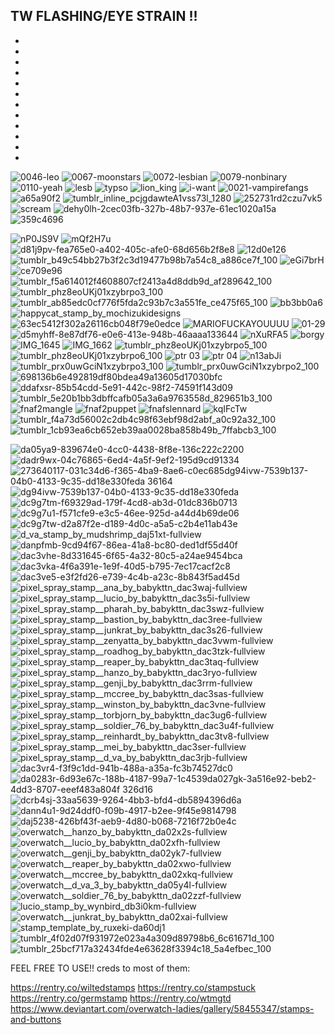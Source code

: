 TW FLASHING/EYE STRAIN !!
-
-
-
-
-
-
-
-
-
-
-
-
-


![0046-leo](https://github.com/kahlopatramybeloved/kahlopatramybeloved/assets/139278654/8bbb9c58-2517-4686-8c53-82e5aad57f92)
![0067-moonstars](https://github.com/kahlopatramybeloved/kahlopatramybeloved/assets/139278654/f205ae6c-dd3b-45c8-a1dd-4ad2479916d1)
![0072-lesbian](https://github.com/kahlopatramybeloved/kahlopatramybeloved/assets/139278654/b182da27-7a09-4aa9-a582-8253c51d5a35)
![0079-nonbinary](https://github.com/kahlopatramybeloved/kahlopatramybeloved/assets/139278654/52571a54-7509-4839-8892-498add09a392)
![0110-yeah](https://github.com/kahlopatramybeloved/kahlopatramybeloved/assets/139278654/3519e1ac-e06b-4d12-a0c7-da67437e2686)
![lesb](https://github.com/kahlopatramybeloved/kahlopatramybeloved/assets/139278654/6e5932ab-a8fa-48fa-9100-04735025eb4e)
![typso](https://github.com/kahlopatramybeloved/kahlopatramybeloved/assets/139278654/906c66f3-363f-4011-9b9b-078ebe89d70a)
![lion_king](https://github.com/kahlopatramybeloved/kahlopatramybeloved/assets/139278654/d90b369b-1b52-4169-84a8-ac7221626734)
![i-want](https://github.com/kahlopatramybeloved/kahlopatramybeloved/assets/139278654/a5fa56b6-d874-452b-bcad-dd6ff99cef38)
![0021-vampirefangs](https://github.com/kahlopatramybeloved/kahlopatramybeloved/assets/139278654/bd52dede-ea07-404d-b55a-639834f5bef1)
![a65a90f2](https://github.com/kahlopatramybeloved/kahlopatramybeloved/assets/139278654/0bfb53e5-f22c-4a67-bbec-f9314c452a33)
![tumblr_inline_pcjgdawteA1vss73l_1280](https://github.com/kahlopatramybeloved/kahlopatramybeloved/assets/139278654/00e73096-624f-48b8-950d-7e6309b458f7)
![252731rd2czu7vk5](https://github.com/kahlopatramybeloved/kahlopatramybeloved/assets/139278654/be3a9010-772d-48f6-923a-a7f11bcdb2f3)
![scream](https://github.com/kahlopatramybeloved/kahlopatramybeloved/assets/139278654/4a8b51a1-7210-41c2-99df-678f2b774cb6)
![dehy0lh-2cec03fb-327b-48b7-937e-61ec1020a15a](https://github.com/kahlopatramybeloved/kahlopatramybeloved/assets/139278654/9611029d-0ade-4120-8177-5b945437e212)
![359c4696](https://github.com/kahlopatramybeloved/kahlopatramybeloved/assets/139278654/78e4e7cd-0a27-47e0-9cee-d0bac021d98f)

![nP0JS9V](https://github.com/splatwenthespider/splatwenthespider/assets/139278654/68156be8-ec14-40be-9388-861f039730e7)
![mQf2H7u](https://github.com/splatwenthespider/splatwenthespider/assets/139278654/95c86c1d-158c-4d1c-a3a6-6e819d576ae3)
![d81j9pv-fea765e0-a402-405c-afe0-68d656b2f8e8](https://github.com/splatwenthespider/splatwenthespider/assets/139278654/f3ed7582-bf8b-42de-9d39-8a52f3eaf0db)
![12d0e126](https://github.com/splatwenthespider/splatwenthespider/assets/139278654/c6bfe05b-5e3a-4702-b76f-b1cfe5883757)
![tumblr_b49c54bb27b3f2c3d19477b98b7a54c8_a886ce7f_100](https://github.com/splatwenthespider/splatwenthespider/assets/139278654/8d08b3e9-f29c-40a0-8df7-d7f394665e23)
![eGi7brH](https://github.com/splatwenthespider/splatwenthespider/assets/139278654/8f57cf4c-5099-43f1-b29c-7767a79ac325)
![ce709e96](https://github.com/splatwenthespider/splatwenthespider/assets/139278654/31bb0a6e-8303-441e-b268-ef5063539c6f)
![tumblr_f5a614012f4608807cf2413a4d8ddb9d_af289642_100](https://github.com/splatwenthespider/splatwenthespider/assets/139278654/22c0e579-da10-46be-b6b1-e95cf5061ff5)
![tumblr_phz8eoUKj01xzybrpo3_100](https://github.com/splatwenthespider/splatwenthespider/assets/139278654/f7c5a016-f0b6-443b-800a-37be92d60026)
![tumblr_ab85edc0cf776f5fda2c93b7c3a551fe_ce475f65_100](https://github.com/splatwenthespider/splatwenthespider/assets/139278654/15b6473c-c9ce-4f6c-b957-a9a58a9164d9)
![bb3bb0a6](https://github.com/splatwenthespider/splatwenthespider/assets/139278654/3435b300-6d8c-4199-9f97-cab8b6f0124c)
![happycat_stamp_by_mochizukidesigns](https://github.com/splatwenthespider/splatwenthespider/assets/139278654/aeb28472-719b-4ae5-ac21-721bc37225b8)
![63ec5412f302a26116cb048f79e0edce](https://github.com/splatwenthespider/splatwenthespider/assets/139278654/fbbb5a6f-b190-4618-af08-075a1105641b)
![MARIOFUCKAYOUUUU](https://github.com/splatwenthespider/splatwenthespider/assets/139278654/5c778a38-71c8-437f-8937-0cf7c882656b)
![01-29](https://github.com/splatwenthespider/splatwenthespider/assets/139278654/ce691eb1-63ad-472f-b1a9-fc6cc58d6efd)
![d5myhff-8e87df76-e0e6-413e-948b-46aaaa133644](https://github.com/splatwenthespider/splatwenthespider/assets/139278654/0f0c97e0-fbfb-46f7-9959-04ba3995c01e)
![nXuRFA5](https://github.com/splatwenthespider/splatwenthespider/assets/139278654/eea7be49-5963-4b17-befa-4783868c8e9e)
![borgy](https://github.com/splatwenthespider/splatwenthespider/assets/139278654/3981f864-a08e-422e-b33c-7870c2083a57)
![IMG_1645](https://github.com/splatwenthespider/splatwenthespider/assets/139278654/18996a2f-8458-4e73-8987-a0db7a515eef)
![IMG_1662](https://github.com/splatwenthespider/splatwenthespider/assets/139278654/c0222592-af33-4d91-bec5-48c67a8f40a4)
![tumblr_phz8eoUKj01xzybrpo5_100](https://github.com/splatwenthespider/splatwenthespider/assets/139278654/25a79c18-3e38-4cda-ad5c-40d4ff6f5d3e)
![tumblr_phz8eoUKj01xzybrpo6_100](https://github.com/splatwenthespider/splatwenthespider/assets/139278654/a950d2ad-6381-4321-bfe0-20bbc88b471c)
![ptr 03](https://github.com/splatwenthespider/splatwenthespider/assets/139278654/a2f6f101-3239-4b71-84f5-426da9d1961f)
![ptr 04](https://github.com/splatwenthespider/splatwenthespider/assets/139278654/f58742b2-5e38-4981-a033-636280ab93e7)
![n13abJi](https://github.com/splatwenthespider/splatwenthespider/assets/139278654/fd3e3d6c-f7fd-4fb9-8a0e-120e78761300)
![tumblr_prx0uwGciN1xzybrpo3_100](https://github.com/splatwenthespider/splatwenthespider/assets/139278654/42886123-abb3-4913-a15e-40ae69a60dd7)
![tumblr_prx0uwGciN1xzybrpo2_100](https://github.com/splatwenthespider/splatwenthespider/assets/139278654/4bbe31b5-0693-4f53-afaf-34d287c039b1)
![698136b6e492819df80bdea49a13605d17030bfc](https://github.com/splatwenthespider/splatwenthespider/assets/139278654/6c379254-25b7-4308-bd21-35c4b07a4a01)
![ddafxsr-85b54cdd-5e91-442c-98f2-74591f143d09](https://github.com/splatwenthespider/splatwenthespider/assets/139278654/97941abe-d8a1-4849-8b24-01b06b6c8887)
![tumblr_5e20b1bb3dbffcafb05a3a6a9763558d_829651b3_100](https://github.com/splatwenthespider/splatwenthespider/assets/139278654/53903a98-9263-41f2-b919-52f294dd3b1c)
![fnaf2mangle](https://github.com/splatwenthespider/splatwenthespider/assets/139278654/f9ae08dc-0220-48a4-889d-19a55f11d845)
![fnaf2puppet](https://github.com/splatwenthespider/splatwenthespider/assets/139278654/a8e321b8-ba06-4670-bf64-ae2184666609)
![fnafslennard](https://github.com/splatwenthespider/splatwenthespider/assets/139278654/e279d371-1611-4a8d-b5c9-dbdb123dd266)
![kqIFcTw](https://github.com/splatwenthespider/splatwenthespider/assets/139278654/e0fa26cc-31f1-41c9-b09a-c726799f08da)
![tumblr_f4a73d56002c2db4c98f63ebf98d2abf_a0c92a32_100](https://github.com/splatwenthespider/splatwenthespider/assets/139278654/e59e55cb-29b9-48b5-88f6-7f8526dd3a84)
![tumblr_1cb93ea6cb652eb39aa0028ba858b49b_7ffabcb3_100](https://github.com/splatwenthespider/splatwenthespider/assets/139278654/f230e7e7-33d7-4015-9be6-b7564f3839c1)

![da05ya9-839674e0-4cc0-4438-8f8e-136c222c2200](https://github.com/splatwenthespider/splatwenthespider/assets/139278654/25e47764-f6a1-4e4d-99eb-9d28cf662ce1)
![dadr9wx-04c76865-6ed4-4a5f-9ef2-195d9cd91334](https://github.com/splatwenthespider/splatwenthespider/assets/139278654/db79b0bf-292c-4ba5-8a58-5074f0e3f68b)
![273640117-031c34d6-f365-4ba9-8ae6-c0ec685![dg94ivw-7539b137-04b0-4133-9c35-dd18e330feda](https://github.com/splatwenthespider/splatwenthespider/assets/139278654/fc01cfe7-9e36-41cd-9902-a12a6c679408)
36164](https://github.com/splatwenthespider/splatwenthespider/assets/139278654/2347d98c-cea8-47c0-8c8b-743a517a6dd5)
![dg94ivw-7539b137-04b0-4133-9c35-dd18e330feda](https://github.com/splatwenthespider/splatwenthespider/assets/139278654/9c26bed1-e0f6-4cdb-b5f4-78f42199fdbc)
![dc9g7tm-f69329ad-179f-4cd8-ab3d-01dc836b0713](https://github.com/splatwenthespider/splatwenthespider/assets/139278654/0c6c65ec-02d3-42d9-becc-282f5d4c87dc)
![dc9g7u1-f571cfe9-e3c5-46ee-925d-a44d4b69de06](https://github.com/splatwenthespider/splatwenthespider/assets/139278654/3712e309-076d-4aa1-91ff-64abf5e5813e)
![dc9g7tw-d2a87f2e-d189-4d0c-a5a5-c2b4e11ab43e](https://github.com/splatwenthespider/splatwenthespider/assets/139278654/51cb6387-3c9a-46e3-b728-6f75b232de21)
![d_va_stamp_by_mudshrimp_daj51xt-fullview](https://github.com/splatwenthespider/splatwenthespider/assets/139278654/8d7d2358-3a4e-4b35-aeda-9f5540e4e14d)
![danpfmb-9cd94f67-86ea-41a8-bc80-ded1df55d40f](https://github.com/splatwenthespider/splatwenthespider/assets/139278654/2c1f0fce-1f0e-4b53-ad8c-79f2eaf05023)
![dac3vhe-8d331645-6f65-4a32-80c5-a24ae9454bca](https://github.com/splatwenthespider/splatwenthespider/assets/139278654/5b83cf39-fd93-4ccb-bc74-0fcaf00c629c)
![dac3vka-4f6a391e-1e9f-40d5-b795-7ec17cacf2c8](https://github.com/splatwenthespider/splatwenthespider/assets/139278654/5a4bc4b0-6c41-4779-942b-06373abdc4bd)
![dac3ve5-e3f2fd26-e739-4c4b-a23c-8b843f5ad45d](https://github.com/splatwenthespider/splatwenthespider/assets/139278654/76cde7e2-cb2d-4157-bc87-2e4a584d2315)
![pixel_spray_stamp__ana_by_babykttn_dac3waj-fullview](https://github.com/splatwenthespider/splatwenthespider/assets/139278654/e278bfdc-385a-4ae3-864c-e7e1bffa5139)
![pixel_spray_stamp__lucio_by_babykttn_dac3s5i-fullview](https://github.com/splatwenthespider/splatwenthespider/assets/139278654/0f86d667-428f-4afa-99cc-0b307f34b284)
![pixel_spray_stamp__pharah_by_babykttn_dac3swz-fullview](https://github.com/splatwenthespider/splatwenthespider/assets/139278654/c4e71a50-c12d-46b1-95a6-79dc50aa679b)
![pixel_spray_stamp__bastion_by_babykttn_dac3ree-fullview](https://github.com/splatwenthespider/splatwenthespider/assets/139278654/e5880406-669b-4cfe-9d0e-7710c884e513)
![pixel_spray_stamp__junkrat_by_babykttn_dac3s26-fullview](https://github.com/splatwenthespider/splatwenthespider/assets/139278654/663651cc-451d-4409-8c63-c8883592bde8)
![pixel_spray_stamp__zenyatta_by_babykttn_dac3vwm-fullview](https://github.com/splatwenthespider/splatwenthespider/assets/139278654/cd0d6c93-c089-46e3-a792-a2d312c353ee)
![pixel_spray_stamp__roadhog_by_babykttn_dac3tzk-fullview](https://github.com/splatwenthespider/splatwenthespider/assets/139278654/a446482a-9579-43c6-9c81-cefb918db78c)
![pixel_spray_stamp__reaper_by_babykttn_dac3taq-fullview](https://github.com/splatwenthespider/splatwenthespider/assets/139278654/0a0e46c8-97bc-40f0-a2de-aa4f48b7585e)
![pixel_spray_stamp__hanzo_by_babykttn_dac3ryo-fullview](https://github.com/splatwenthespider/splatwenthespider/assets/139278654/4f20ca7c-1c98-45ac-8c80-22f9c7bb784b)
![pixel_spray_stamp__genji_by_babykttn_dac3rrm-fullview](https://github.com/splatwenthespider/splatwenthespider/assets/139278654/93960817-4fac-4874-8fa1-71dbf8488158)
![pixel_spray_stamp__mccree_by_babykttn_dac3sas-fullview](https://github.com/splatwenthespider/splatwenthespider/assets/139278654/2f8f23f4-7549-4382-80f5-0360ee9d8da8)
![pixel_spray_stamp__winston_by_babykttn_dac3vne-fullview](https://github.com/splatwenthespider/splatwenthespider/assets/139278654/97dd5d88-c9a8-403c-b626-b270836611f7)
![pixel_spray_stamp__torbjorn_by_babykttn_dac3ug6-fullview](https://github.com/splatwenthespider/splatwenthespider/assets/139278654/c0c7aa96-7210-4e07-a3fd-b366370aeb55)
![pixel_spray_stamp__soldier_76_by_babykttn_dac3u4f-fullview](https://github.com/splatwenthespider/splatwenthespider/assets/139278654/da1a96e3-12e3-4cbc-be9c-fcc4024db6c3)
![pixel_spray_stamp__reinhardt_by_babykttn_dac3tv8-fullview](https://github.com/splatwenthespider/splatwenthespider/assets/139278654/75da1916-dbdd-4d27-b8d8-b4d6058be926)
![pixel_spray_stamp__mei_by_babykttn_dac3ser-fullview](https://github.com/splatwenthespider/splatwenthespider/assets/139278654/b36a3265-8dbc-4c56-acb9-cbfe2035d7ae)
![pixel_spray_stamp__d_va_by_babykttn_dac3rjb-fullview](https://github.com/splatwenthespider/splatwenthespider/assets/139278654/3a1cfc29-816e-482e-9ae7-60e9090c1a4e)
![dac3vr4-f3f9c1dd-941b-488a-a35a-fc3b74527dc0](https://github.com/splatwenthespider/splatwenthespider/assets/139278654/99e00e57-ff2e-4cae-9703-3c8ba6a45823)
![da0283r-6d93e67c-188b-4187-99a7-1c4539![da027gk-3a516e92-beb2-4dd3-8707-eeef483a804f](https://github.com/splatwenthespider/splatwenthespider/assets/139278654/61f59aee-d3d3-401c-9206-e56e0b760677)
326d16](https://github.com/splatwenthespider/splatwenthespider/assets/139278654/2065cd53-fe2c-42fb-9f8b-85df568348e0)
![dcrb4sj-33aa5639-9264-4bb3-bfd4-db5894396d6a](https://github.com/splatwenthespider/splatwenthespider/assets/139278654/8d08d6d2-60b9-4470-ad89-0d9c03c126d6)
![dann4u1-9d24ddf0-f09b-4917-b2ee-9f45e9814798](https://github.com/splatwenthespider/splatwenthespider/assets/139278654/52e51bc3-0672-41ee-804a-8e84e1f29824)
![daj5238-426bf43f-aeb9-4d80-b068-7216f72b0e4c](https://github.com/splatwenthespider/splatwenthespider/assets/139278654/51a74a5c-4c37-4ff4-8ec5-796384dcaf02)
![overwatch__hanzo_by_babykttn_da02x2s-fullview](https://github.com/splatwenthespider/splatwenthespider/assets/139278654/6ac1099e-be02-4f60-949d-2e45df7cb7f8)
![overwatch__lucio_by_babykttn_da02xfh-fullview](https://github.com/splatwenthespider/splatwenthespider/assets/139278654/30eaa012-64a6-4c22-b2bb-05349f25bd42)
![overwatch__genji_by_babykttn_da02yk7-fullview](https://github.com/splatwenthespider/splatwenthespider/assets/139278654/95337518-4170-40bd-879b-35a367f06c1d)
![overwatch__reaper_by_babykttn_da02xwo-fullview](https://github.com/splatwenthespider/splatwenthespider/assets/139278654/a615d707-8f0f-44be-834e-3c3a129e42c8)
![overwatch__mccree_by_babykttn_da02xkq-fullview](https://github.com/splatwenthespider/splatwenthespider/assets/139278654/8a3052f7-fa39-4d4b-ad0a-e8c93b267afb)
![overwatch__d_va_3_by_babykttn_da05y4l-fullview](https://github.com/splatwenthespider/splatwenthespider/assets/139278654/14703f60-57e0-4e64-94ca-98e15d2775c2)
![overwatch__soldier_76_by_babykttn_da02zzf-fullview](https://github.com/splatwenthespider/splatwenthespider/assets/139278654/a9164bbc-8e2a-4f3e-949a-30fe82c5b2b4)
![lucio_stamp_by_wynbird_db3i0km-fullview](https://github.com/splatwenthespider/splatwenthespider/assets/139278654/b689df26-8c1d-488f-8509-ad9e9a5959f1)
![overwatch__junkrat_by_babykttn_da02xai-fullview](https://github.com/splatwenthespider/splatwenthespider/assets/139278654/78f714f6-a7d1-4971-9f13-3f4aa3df09d6)
![stamp_template_by_ruxeki-da60dj1](https://github.com/splatwenthespider/splatwenthespider/assets/139278654/b9a1bc7e-b8a8-4b20-bbe7-a3cdf3d2640f)
![tumblr_4f02d07f931972e023a4a309d89798b6_6c61671d_100](https://github.com/splatwenthespider/splatwenthespider/assets/139278654/13e2e641-e79d-4a78-953d-7471e5d99247)
![tumblr_25bcf717a32434fde4e63628f3394c18_5a4efbec_100](https://github.com/splatwenthespider/splatwenthespider/assets/139278654/c0716dee-2d28-4d31-bd65-f25138c1aa3e)





FEEL FREE TO USE!!
creds to most of them:

https://rentry.co/wiltedstamps
https://rentry.co/stampstuck
https://rentry.co/germstamp
https://rentry.co/wtmgtd
https://www.deviantart.com/overwatch-ladies/gallery/58455347/stamps-and-buttons
